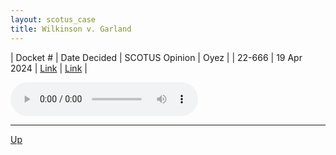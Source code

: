 ```yaml
---
layout: scotus_case
title: Wilkinson v. Garland
---
```


| Docket # | Date Decided | SCOTUS Opinion | Oyez |
| 22-666 | 19 Apr 2024 | [Link](https://www.supremecourt.gov/opinions/23pdf/601us1r10_k5fm.pdf) | [Link](https://www.oyez.org/cases/2023/22-666) |

<audio controls>
   <source src='./resources/22-666.mp3' type='audio/mpeg'>
</audio>

<object data='./resources/22-666.pdf' type='application/pdf'></object>

---

[Up](./README.md)
